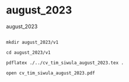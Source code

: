 # august_2023


august_2023


```

mkdir august_2023/v1

cd august_2023/v1

pdflatex ./../cv_tim_siwula_august_2023.tex .

open cv_tim_siwula_august_2023.pdf


```



